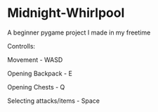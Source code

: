 # Midnight-Whirlpool
A beginner pygame project I made in my freetime


Controlls:

Movement - WASD

Opening Backpack - E

Opening Chests - Q

Selecting attacks/items - Space
